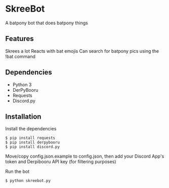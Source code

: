 # SkreeBot
A batpony bot that does batpony things

## Features
Skrees a lot
Reacts with bat emojis
Can search for batpony pics using the !bat command

## Dependencies
- Python 3
- DerPyBooru
- Requests
- Discord.py

## Installation
Install the dependencies

    $ pip install requests
    $ pip install derpybooru
    $ pip install discord.py

Move/copy config.json.example to config.json, then add your Discord App's token and Derpibooru API key (for filtering purposes)

Run the bot

    $ python skreebot.py